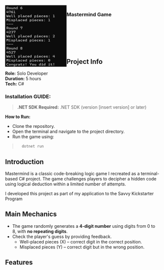 <!-- PROJECT LOGO -->
<div>
  <h3>
    <img align="left" width="200" height="200" src="MastermindGame/images/QfZOzZ8VwU.png"><br/>
    Mastermind Game
  </h3>
</div>   

<br/>

<br/>

<br/>

<br/>

<br/>

## Project Info
**Role:** Solo Developer
<br/>
**Duration:** 5 hours
<br/>**Tech:** C#

### Installation GUIDE:
> **.NET SDK Required:**
> .NET SDK (version [insert version] or later)

 **How to Run:**
 - Clone the repository.
- Open the terminal and navigate to the project directory.
- Run the game using:
> ```bash
>   dotnet run

## Introduction

Mastermind is a classic code-breaking logic game I recreated as a terminal-based C# project. The game challenges players to decipher a hidden code using logical deduction within a limited number of attempts.

I developed this project as part of my application to the Savvy Kickstarter Program

##  Main Mechanics

- The game randomly generates a **4-digit number** using digits from 0 to 8, with **no repeating digits**.
- Check the player's guess by providing feedback.
  - Well-placed pieces (X) – correct digit in the correct position.
  - Misplaced pieces (Y) – correct digit but in the wrong position.

## Features

